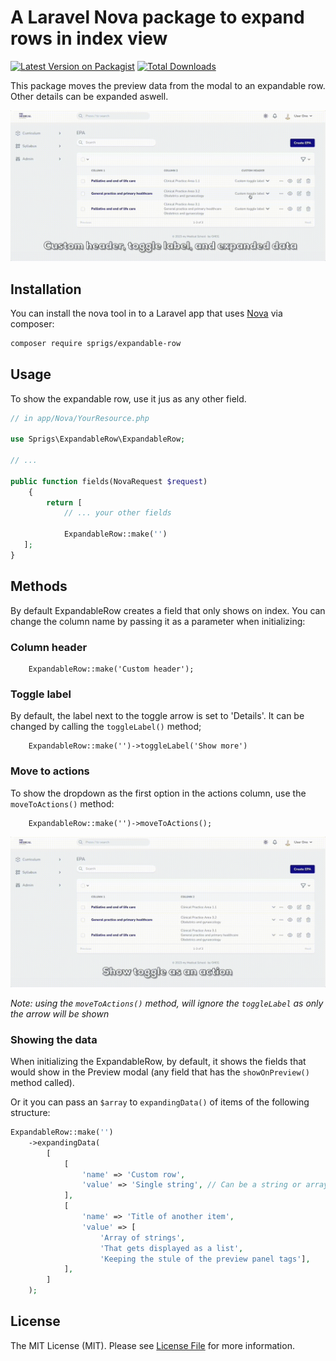 
# A Laravel Nova package to expand rows in index view

[![Latest Version on Packagist](https://img.shields.io/packagist/v/sprigs/expandable-row.svg?style=flat-square)](https://packagist.org/packages/sprigs/expandable-row)
[![Total Downloads](https://img.shields.io/packagist/dt/sprigs/expandable-row.svg?style=flat-square)](https://packagist.org/packages/sprigs/expandable-row)

This package moves the preview data from the modal to an expandable row. Other details can be expanded aswell.

![Preview of a row expanding](/docs/3-expandable-row.gif)


## Installation

You can install the nova tool in to a Laravel app that uses [Nova](https://nova.laravel.com) via composer:

```bash
composer require sprigs/expandable-row
```

## Usage

To show the expandable row, use it jus as any other field.

```php
// in app/Nova/YourResource.php

use Sprigs\ExpandableRow\ExpandableRow;

// ...

public function fields(NovaRequest $request)
    {
        return [      
            // ... your other fields
            
            ExpandableRow::make('')
   ];
}
```

## Methods

By default ExpandableRow creates a field that only shows on index.
You can change the column name by passing it as a parameter when initializing:

### Column header
```
    ExpandableRow::make('Custom header');
```


### Toggle label
By default, the label next to the toggle arrow is set to 'Details'. It can be changed by calling the `toggleLabel()` method;
```
    ExpandableRow::make('')->toggleLabel('Show more')
```

### Move to actions
To show the dropdown as the first option in the actions column, use the `moveToActions()` method:
```
    ExpandableRow::make('')->moveToActions();
```

![Preview of a row expanding](/docs/4-expandable-row.gif)

_Note: using the `moveToActions()` method, will ignore the `toggleLabel` as only the arrow will be shown_

### Showing the data
When initializing the ExpandableRow, by default, it shows the fields that would show in the Preview modal (any field that has the `showOnPreview()` method called).

Or it you can pass an `$array` to `expandingData()` of items of the following structure:

```php
ExpandableRow::make('')
    ->expandingData(
        [
            [
                'name' => 'Custom row',
                'value' => 'Single string', // Can be a string or array of strings
            ],
            [
                'name' => 'Title of another item',
                'value' => [
                    'Array of strings',
                    'That gets displayed as a list',
                    'Keeping the stule of the preview panel tags'],
            ],
        ]
    );
```



<!-- ### Changelog

Please see [CHANGELOG](CHANGELOG.md) for more information on what has changed recently. -->

<!-- ## Contributing

Please see [CONTRIBUTING](https://github.com/sprigs/.github/blob/main/CONTRIBUTING.md) for details. -->

<!-- ## Credits

- [Contributor](https://github.com/contributor) -->

## License

The MIT License (MIT). Please see [License File](LICENSE.md) for more information.